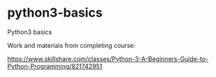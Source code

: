# python3-basics
Python3 basics

Work and materials from completing course:

https://www.skillshare.com/classes/Python-3-A-Beginners-Guide-to-Python-Programming/821742951
